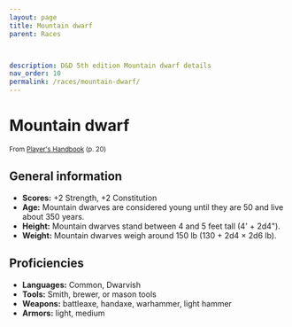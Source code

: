 ```yaml
---
layout: page
title: Mountain dwarf
parent: Races



description: D&D 5th edition Mountain dwarf details
nav_order: 10
permalink: /races/mountain-dwarf/
---
```


# Mountain dwarf

<small>From <a target="_blank" href="https://dnd.wizards.com/products/tabletop-games/rpg-products/rpg_playershandbook">Player's Handbook</a> (p. 20)</small>

## General information

- **Scores:** +2 Strength, +2 Constitution
- **Age:** Mountain dwarves are considered young until they are 50 and live about 350 years.
- **Height:** Mountain dwarves stand between 4 and 5 feet tall (4' + 2d4").
- **Weight:** Mountain dwarves weigh around 150 lb (130 + 2d4 × 2d6 lb).

## Proficiencies

- **Languages:** Common, Dwarvish
- **Tools:** Smith, brewer, or mason tools
- **Weapons:** battleaxe, handaxe, warhammer, light hammer
- **Armors:** light, medium